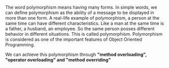 <p>
The word polymorphism means having many forms. In simple words, we
can define polymorphism as the ability of a message to be displayed in
more than one form. A real-life example of polymorphism, a person at
the same time can have different characteristics. Like a man at the
same time is a father, a husband, an employee. So the same person
posses different behavior in different situations. This is called
polymorphism. Polymorphism is considered as one of the important
features of Object Oriented Programming.

We can achieve this polymorphism through <strong>"method overloading", "operator overloading"
and "method overriding"</strong>
</p>